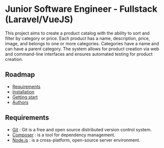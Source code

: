 
# Junior Software Engineer - Fullstack (Laravel/VueJS)

This project aims to create a product catalog with the ability to sort and filter by category or price. Each product has a name, description, price, image, and belongs to one or more categories. Categories have a name and can have a parent category. The system allows for product creation via web and command-line interfaces and ensures automated testing for product creation.

## Roadmap

- [Requirements](#requirements)
- [Installation](#installation)
- [Getting start](#getting-start)
- [Authors](#authors) 

## Requirements

- [Git](https://git-scm.com/) : Git is a free and open source distributed version control system.
- [Composer](https://getcomposer.org/) : is a tool for dependency management.
- [Node.js](https://nodejs.org/en/) :  is a cross-platform, open-source server environment.


